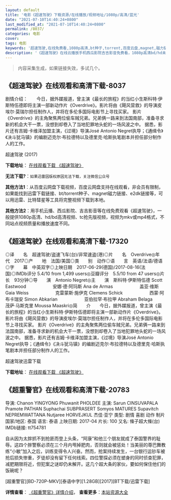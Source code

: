 ```yaml
---
layout: default
title: '电影《超速驾驶》下载资源/在线播放/视频地址/1080p/高清/蓝光'
date: "2021-07-10T14:40:24+0800"
last_modified_at: "2021-07-10T14:40:24+0800"
permalink: /8037/
categories: 电影
cover:
tags: 电影
keywords: '超速驾驶,在线免费看,1080p高清,bt种子,torrent,百度云盘,magnet,磁力链,迅雷下载资源'
description: '《超速驾驶》在线云播放手机西瓜影院吉吉影音免费看，1080p高清bd/hd未删减完整版和tc抢先枪版，mkv/mp4格式，附带bt/torrent种子、magnet/磁力链、百度云盘、网盘资源迅雷下载链接'
---
```


>内容采集生成，如果链接失效，多试几个。


## 《超速驾驶》在线观看和高清下载-8037

剧情介绍：　　今日，据外媒报道，曾主演《最长的旅程》的当红小生斯科特·伊斯特伍德即将主演一部新动作片《Overdrive》。影片将由《飓风营救》的导演皮埃尔·莫瑞尔担任制作人，并将在多伦多国际电影节上寻找买家。 影片《Overdrive》的主角聚焦两位偷车贼兄弟。兄弟俩一路来到法国南部，准备寻求新的机会大干一票，没想到却卷入了当地犯罪地头蛇的一场风波之中。 据悉，影片还有吉姆·卡维泽加盟主演，《过境》导演José Antonio Negret执导；《通缉令》《决斗犹马镇》的编剧迈克尔·布拉德特以及德里克·哈斯执笔剧本并担任部分制作人的工作。


超速驾驶 (2017)

**下载地址**： [在线观看下载 《超速驾驶》](https://www.btbtdy.me/btdy/dy11593.html) 


**无法下载?**：`如果迅雷因版权原因无法下载，关注微信公众号 `

**其他方法1**：从百度云网盘下载视频，百度云网盘支持在线观看，非会员有限制，如果能找到迅雷下载链接、bt/torrent种子、magnet磁力链接、e2dk链接等，可以用迅雷、比特彗星等工具将完整视频下载到本地。

**其他方法2**：用手机云播、西瓜影院、吉吉影音等在线免费观看《超速驾驶》，一般提供1080p高清、hd/bd高清视频、tc抢先版视频，视频为mkv或mp4格式，不同站点视频质量和播放速度不同。


## 《超速驾驶》在线观看和高清下载-17320

◎译　　名　超速驾驶/盗速飞车(台)/非常速盗(港)◎片　　名　Overdrive◎年　　代　2017◎产　　地　法国/美国◎类　　别　动作◎语　　言　英语/法语/德语◎字　　幕　中英双字◎上映日期　2017-06-29(德国)/2017-08-16(法国)◎IMDb评分 5.4/10 from 1,499 users◎豆瓣评分　5.5/10 from 47 users◎片　　长　93分钟◎导　　演　Antonio Negret◎主　　演　斯科特·伊斯特伍德 Scott Eastwood　　　　　　安娜·德·阿玛斯 Ana de Armas　　　　　　盖亚·维斯 Gaia Weiss　　　　　　克雷蒙斯·施伊克 Clemens Schick　　　　　　西蒙·阿布卡瑞安 Simon Abkarian　　　　　　亚伯拉罕·布拉甲 Abraham Belaga　　　　　　茂萨·马斯克里 Moussa Maaskri◎简　　介　　今日，据外媒报道，曾主演《最长的旅程》的当红小生斯科特·伊斯特伍德即将主演一部新动作片《Overdrive》。影片将由《飓风营救》的导演皮埃尔·莫瑞尔担任制作人，并将在多伦多国际电影节上寻找买家。 影片《Overdrive》的主角聚焦两位偷车贼兄弟。兄弟俩一路来到法国南部，准备寻求新的机会大干一票，没想到却卷入了当地犯罪地头蛇的一场风波之中。 据悉，影片还有吉姆·卡维泽加盟主演，《过境》导演José Antonio Negret执导；《通缉令》《决斗犹马镇》的编剧迈克尔·布拉德特以及德里克·哈斯执笔剧本并担任部分制作人的工作。


超速驾驶迅雷下载

**下载地址**： [在线观看下载 《超速驾驶》](https://www.993dy.com//vod-detail-id-27986.html) 


## 《超重警官》在线观看和高清下载-20783

导演: Chanon YINGYONG Phuwanit PHOLDEE 主演: Sarun CINSUVAPALA Pramote PATHAN Suphachai SUBPRASERT Somyos MATURES Supavitch NEPREMWATTANA Nutjaree HORVEJKUL 杰佳·亚宁 类型: 剧情 喜剧 动作 制片国家/地区: 泰国 语言: 泰语 上映日期: 2017-04 片长: 100 又名: 條子超大條(台) IMDb链接: tt754781

自从因为太胖抓不到抢匪而登上头条，“阿康”和他三个朋友就成了泰国警界的耻辱。这四个胖警察必须在三个月内甩掉肥肉，否则就会被惩处！当美丽的尊巴舞教练“小敏”加入之后，训练变得令人兴奋。然而，抢案持续发生，一台银行运钞车被抢后损失惨重，歹徒却没有留下任何线索。四位警探必须在塑身的同时侦查犯罪，减肥期限将近，但犯案之谜却仍未解开。这几个超大条的家伙，要如何保住他们的饭碗呢？


[超重警官][BD-720P-MKV][泰语中字][1.28GB][2017][BT下载/迅雷下载]

**详情查看**： [《超重警官》详情介绍](/movie/20783/)， **查看更多**：[本站资源大全](/movie/t/all/)

